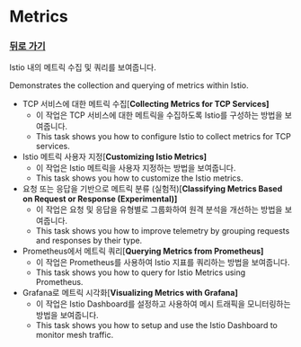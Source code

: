 # Metrics

### [뒤로 가기](../README.md)

Istio 내의 메트릭 수집 및 쿼리를 보여줍니다.

Demonstrates the collection and querying of metrics within Istio.



* TCP 서비스에 대한 메트릭 수집\[**Collecting Metrics for TCP Services\]**
  * 이 작업은 TCP 서비스에 대한 메트릭을 수집하도록 Istio를 구성하는 방법을 보여줍니다.
  * This task shows you how to configure Istio to collect metrics for TCP services.
* Istio 메트릭 사용자 지정\[**Customizing Istio Metrics\]**
  * 이 작업은 Istio 메트릭을 사용자 지정하는 방법을 보여줍니다.
  * This task shows you how to customize the Istio metrics.
* 요청 또는 응답을 기반으로 메트릭 분류 \(실험적\)\[**Classifying Metrics Based on Request or Response \(Experimental\)\]**
  * 이 작업은 요청 및 응답을 유형별로 그룹화하여 원격 분석을 개선하는 방법을 보여줍니다.
  * This task shows you how to improve telemetry by grouping requests and responses by their type.
* Prometheus에서 메트릭 쿼리\[**Querying Metrics from Prometheus\]**
  * 이 작업은 Prometheus를 사용하여 Istio 지표를 쿼리하는 방법을 보여줍니다.
  * This task shows you how to query for Istio Metrics using Prometheus.
* Grafana로 메트릭 시각화\[**Visualizing Metrics with Grafana\]**
  * 이 작업은 Istio Dashboard를 설정하고 사용하여 메시 트래픽을 모니터링하는 방법을 보여줍니다.
  * This task shows you how to setup and use the Istio Dashboard to monitor mesh traffic.[ ](https://istio.io/v1.6/docs/setup/getting-started/#download)

